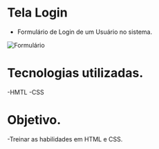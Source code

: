 # Tela Login 

- Formulário de  Login de um Usuário no sistema.

![Formulário](https://user-images.githubusercontent.com/66691283/116791669-62889f00-aa92-11eb-83d0-407519d352a5.jpg)


# Tecnologias utilizadas.
-HMTL
-CSS

 # Objetivo.
 
 -Treinar as habilidades em HTML e CSS.
 
 
